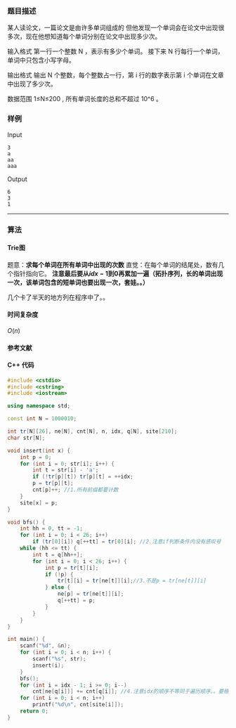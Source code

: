 ### 题目描述

某人读论文，一篇论文是由许多单词组成的
但他发现一个单词会在论文中出现很多次，现在他想知道每个单词分别在论文中出现多少次。

输入格式
第一行一个整数  N ，表示有多少个单词。
接下来  N  行每行一个单词，单词中只包含小写字母。

输出格式
输出  N  个整数，每个整数占一行，第  i  行的数字表示第  i  个单词在文章中出现了多少次。

数据范围
1≤N≤200 ,
所有单词长度的总和不超过  10^6 。

### 样例

Input

```
3
a
aa
aaa
```

Output

```
6
3
1
```

----------

### 算法
#### Trie图

题意：**求每个单词在所有单词中出现的次数**
直觉：在每个单词的结尾处，数有几个指针指向它。
**注意最后要从$idx - 1$到$0$再累加一遍（拓扑序列，长的单词出现一次，该单词包含的短单词也要出现一次，套娃。。）**

几个卡了半天的地方列在程序中了。。

#### 时间复杂度

$O(n)$

#### 参考文献

#### C++ 代码

``` cpp
#include <cstdio>
#include <cstring>
#include <iostream>

using namespace std;

const int N = 1000010;

int tr[N][26], ne[N], cnt[N], n, idx, q[N], site[210];
char str[N];

void insert(int x) {
    int p = 0;
    for (int i = 0; str[i]; i++) {
        int t = str[i] - 'a';
        if (!tr[p][t]) tr[p][t] = ++idx;
        p = tr[p][t];
        cnt[p]++; //1.所有前缀都要计数
    }
    site[x] = p;
}

void bfs() {
    int hh = 0, tt = -1;
    for (int i = 0; i < 26; i++)
        if (tr[0][i]) q[++tt] = tr[0][i]; //2.注意if判断条件内没有感叹号
    while (hh <= tt) {
        int t = q[hh++];
        for (int i = 0; i < 26; i++) {
            int p = tr[t][i];
            if (!p) {
                tr[t][i] = tr[ne[t]][i];//3.不是p = tr[ne[t]][i]
            } else {
                ne[p] = tr[ne[t]][i];
                q[++tt] = p;
            }
        }
    }
}

int main() {
    scanf("%d", &n);
    for (int i = 0; i < n; i++) {
        scanf("%s", str);
        insert(i);
    }
    bfs();
    for (int i = idx - 1; i >= 0; i--)
        cnt[ne[q[i]]] += cnt[q[i]]; //4.注意idx的顺序不等同于遍历顺序。。要根据在队列中的顺序来反推
    for (int i = 0; i < n; i++)
        printf("%d\n", cnt[site[i]]);
    return 0;
}
```
